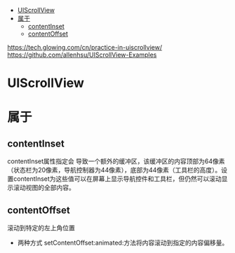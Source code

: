 <!-- TOC -->

- [UIScrollView](#uiscrollview)
- [属于](#属于)
    - [contentInset](#contentinset)
    - [contentOffset](#contentoffset)

<!-- /TOC -->


https://tech.glowing.com/cn/practice-in-uiscrollview/
https://github.com/allenhsu/UIScrollView-Examples

# UIScrollView

# 属于

## contentInset

contentInset属性指定会 导致一个额外的缓冲区，该缓冲区的内容顶部为64像素（状态栏为20像素，导航控制器为44像素），底部为44像素（工具栏的高度）。设置contentInset为这些值可以在屏幕上显示导航控件和工具栏，但仍然可以滚动显示滚动视图的全部内容。


## contentOffset

滚动到特定的左上角位置

* 两种方式 setContentOffset:animated:方法将内容滚动到指定的内容偏移量。